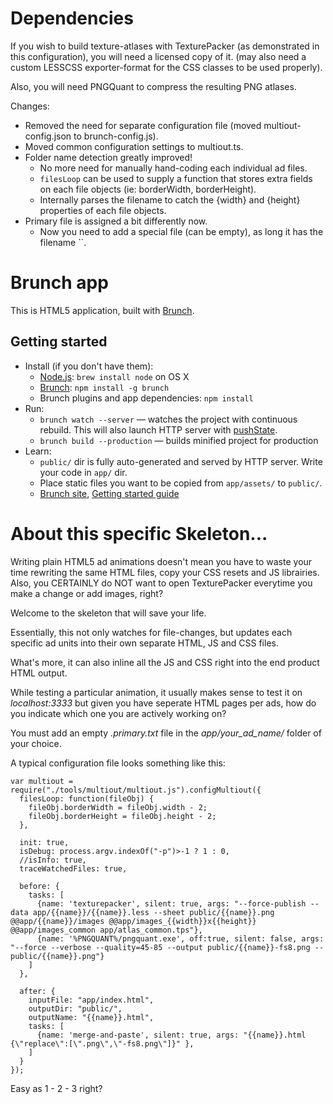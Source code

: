 # **Dependencies**

If you wish to build texture-atlases with TexturePacker (as demonstrated in this configuration), you will need a licensed copy of it. (may also need a custom LESSCSS exporter-format for the CSS classes to be used properly).

Also, you will need PNGQuant to compress the resulting PNG atlases.

Changes:

* Removed the need for separate configuration file (moved multiout-config.json to brunch-config.js).
* Moved common configuration settings to multiout.ts.
* Folder name detection greatly improved!
	* No more need for manually hand-coding each individual ad files.
	* `filesLoop` can be used to supply a function that stores extra fields on each file objects (ie: borderWidth, borderHeight).
	* Internally parses the filename to catch the {width} and {height} properties of each file objects.
* Primary file is assigned a bit differently now.
	* Now you need to add a special file (can be empty), as long it has the filename ``.

# Brunch app

This is HTML5 application, built with [Brunch](http://brunch.io).

## Getting started
* Install (if you don't have them):
    * [Node.js](http://nodejs.org): `brew install node` on OS X
    * [Brunch](http://brunch.io): `npm install -g brunch`
    * Brunch plugins and app dependencies: `npm install`
* Run:
    * `brunch watch --server` — watches the project with continuous rebuild. This will also launch HTTP server with [pushState](https://developer.mozilla.org/en-US/docs/Web/Guide/API/DOM/Manipulating_the_browser_history).
    * `brunch build --production` — builds minified project for production
* Learn:
    * `public/` dir is fully auto-generated and served by HTTP server.  Write your code in `app/` dir.
    * Place static files you want to be copied from `app/assets/` to `public/`.
    * [Brunch site](http://brunch.io), [Getting started guide](https://github.com/brunch/brunch-guide#readme)

	
# About this specific Skeleton...

Writing plain HTML5 ad animations doesn't mean you have to waste your time rewriting the same HTML files, copy your CSS resets and JS librairies. Also, you CERTAINLY do NOT want to open TexturePacker everytime you make a change or add images, right?

Welcome to the skeleton that will save your life.

Essentially, this not only watches for file-changes, but updates each specific ad units into their own separate HTML, JS and CSS files.

What's more, it can also inline all the JS and CSS right into the end product HTML output.

While testing a particular animation, it usually makes sense to test it on *localhost:3333* but given you have seperate HTML pages per ads, how do you indicate which one you are actively working on?

You must add an empty *.primary.txt* file in the *app/your_ad_name/* folder of your choice.

A typical configuration file looks something like this:

	var multiout = require("./tools/multiout/multiout.js").configMultiout({
	  filesLoop: function(fileObj) {
		fileObj.borderWidth = fileObj.width - 2;
		fileObj.borderHeight = fileObj.height - 2;
	  },

	  init: true,
	  isDebug: process.argv.indexOf("-p")>-1 ? 1 : 0,
	  //isInfo: true,
	  traceWatchedFiles: true,

	  before: {
		tasks: [
		  {name: 'texturepacker', silent: true, args: "--force-publish --data app/{{name}}/{{name}}.less --sheet public/{{name}}.png @@app/{{name}}/images @@app/images_{{width}}x{{height}} @@app/images_common app/atlas_common.tps"},
		  {name: '%PNGQUANT%/pngquant.exe', off:true, silent: false, args: "--force --verbose --quality=45-85 --output public/{{name}}-fs8.png -- public/{{name}}.png"}
		]
	  },

	  after: {
		inputFile: "app/index.html",
		outputDir: "public/",
		outputName: "{{name}}.html",
		tasks: [
		  {name: 'merge-and-paste', silent: true, args: "{{name}}.html {\"replace\":[\".png\",\"-fs8.png\"]}" },
		]
	  }
	});
	
Easy as 1 - 2 - 3 right?